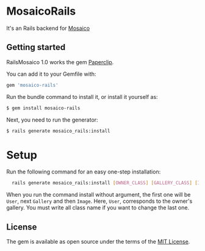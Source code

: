 # MosaicoRails
It's an Rails backend for [Mosaico](https://github.com/voidlabs/mosaico)

## Getting started

RailsMosaico 1.0 works the gem [Paperclip](https://github.com/thoughtbot/paperclip).

You can add it to your Gemfile with:

```ruby
gem 'mosaico-rails'
```

Run the bundle command to install it, or install it yourself as:
```bash
$ gem install mosaico-rails
```

Next, you need to run the generator:

```console
$ rails generate mosaico_rails:install
```

# Setup

Run the following command for an easy one-step installation:
```bash
  rails generate mosaico_rails:install [OWNER_CLASS] [GALLERY_CLASS] [IMAGE_CLASS]
```
When you run the command install without argument, the first one will be `User`, next `Gallery` and then `Image`. Here, `User`, corresponds to the owner's gallery. You must write all class name if you want to change the last one. 



## License
The gem is available as open source under the terms of the [MIT License](http://opensource.org/licenses/MIT).
